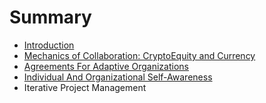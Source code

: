 # Summary

* [Introduction](README.md)
* [Mechanics of Collaboration: CryptoEquity and Currency](cryptoequity-cobudgeting-currency.md)
* [Agreements For Adaptive Organizations](agreements_for_adaptive_organizations.md)
* [Individual And Organizational Self-Awareness](individual_and_organizational_self-awareness.md)
* Iterative Project Management

